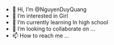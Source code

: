 - 👋 Hi, I’m @NguyenDuyQuang
- 👀 I’m interested in Girl 
- 🌱 I’m currently learning In high school
- 💞️ I’m looking to collaborate on ...
- 📫 How to reach me ...

<!---
Qwertyuiop113/Qwertyuiop113 is a ✨ special ✨ repository because its `README.md` (this file) appears on your GitHub profile.
You can click the Preview link to take a look at your changes.
--->
